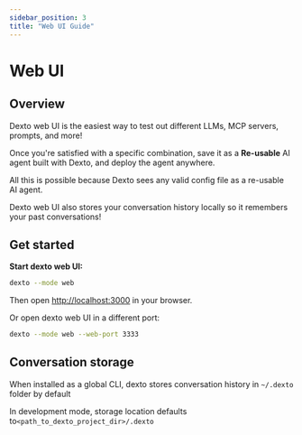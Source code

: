 ```yaml
---
sidebar_position: 3
title: "Web UI Guide"
---
```


# Web UI

## Overview

Dexto web UI is the easiest way to test out different LLMs, MCP servers, prompts, and more!

Once you're satisfied with a specific combination, save it as a **Re-usable** AI agent built with Dexto, and deploy the agent anywhere.

All this is possible because Dexto sees any valid config file as a re-usable AI agent.

Dexto web UI also stores your conversation history locally so it remembers your past conversations!

## Get started
**Start dexto web UI:**

```bash
dexto --mode web
```
Then open [http://localhost:3000](http://localhost:3000) in your browser.

Or open dexto web UI in a different port:

```bash
dexto --mode web --web-port 3333
```

## Conversation storage

When installed as a global CLI, dexto stores conversation history in `~/.dexto` folder by default

In development mode, storage location defaults to`<path_to_dexto_project_dir>/.dexto`